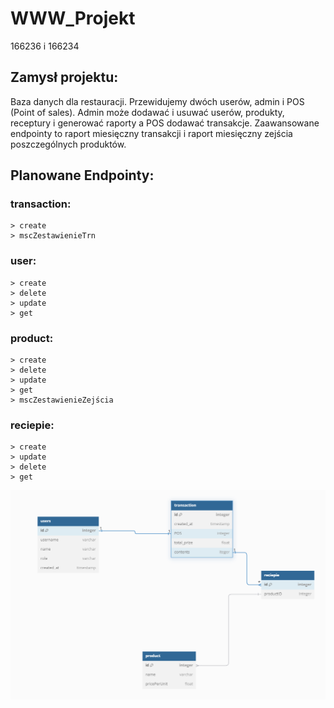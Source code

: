 # WWW_Projekt
166236 i 166234


## Zamysł projektu:
Baza danych dla restauracji. Przewidujemy dwóch userów, admin i POS (Point of sales). Admin może dodawać i usuwać userów, produkty, receptury i generować raporty a POS dodawać transakcje. Zaawansowane endpointy to raport miesięczny transakcji i raport miesięczny zejścia poszczególnych produktów.
## Planowane Endpointy:
### transaction:
	> create
	> mscZestawienieTrn
### user:
	> create
	> delete
	> update
	> get
### product:
	> create
	> delete
	> update
	> get
	> mscZestawienieZejścia
### reciepie:
	> create
	> update
	> delete
	> get
![alt text](https://github.com/166236uwm/WWW_Projekt/blob/main/DBdiagram.PNG?raw=true)
